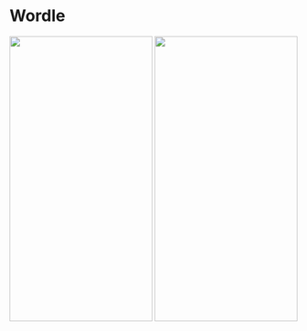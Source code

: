 # Wordle

<img src="https://user-images.githubusercontent.com/92275173/214075466-5c365731-71a7-47ed-9aef-4a421a6e56f3.png" height="500" width="250" >
<img src="https://user-images.githubusercontent.com/92275173/214075478-2186211a-b860-44ba-a0ea-fb63707acbab.png" height="500" width="250" >
